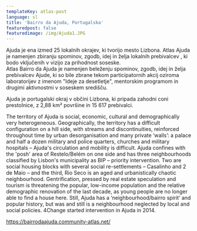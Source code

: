 ```yaml
---
templateKey: atlas-post
language: sl
title: 'Bairro da Ajuda, Portugalska'
featuredpost: false
featuredimage: /img/Ajuda1.JPG
---
```

Ajuda je ena izmed 25 lokalnih okrajev, ki tvorijo mesto Lizbona. Atlas Ajuda je namenjen zbiranju spominov, zgodb, idej in želja lokalnih prebivalcev , ki bodo vključenih v vizijo za prihodnost soseske. <!-- end -->\
Atlas Bairro da Ajuda je namenjen beleženju spominov, zgodb, idej in želja prebivalcev Ajude, ki so bile zbrane tekom participatornih akcij oziroma laboratorijev z imenom "Ideje za desetletje", mentorskim programom in drugimi aktivnostmi v soseskem središču.

Ajuda je portugalski okraj v občini Lizbona, ki pripada zahodni coni prestolnice, z 2,88 km² površine in 15 617 prebivalci. 

The territory of Ajuda is social, economic, cultural and demographically very heterogeneous. Geographically, the territory has a difficult configuration on a hill side, with streams and discontinuities, reinforced throughout time by urban desorganisation and many private ‘walls’: a palace and half a dozen military and police quarters, churches and military hospitals – Ajuda's circulation and mobility  is difficult. 
Ajuda confines with the 'posh' area of Restelo/Belém on one side and has three neighbourhoods classified by Lisbon's municipality as BIP – priority intervention. Two are social housing blocks with several social re-settlements – Casalinho and 2 de Maio – and the third, Rio Seco is an aged and urbanistically chaotic neighbourhood. Gentrification, pressed by real estate speculation and tourism is threatening the popular, low-income population and the relative demographic renovation of the last decade, as young people are no longer able to find a house here. Still, Ajuda has a ‘neighbourhood/bairro spirit’ and popular history, but was and still is a neighbourhood neglected by local and social policies. 4Change started intervention in Ajuda in 2014.

https://bairrodaajuda.community-atlas.net/
